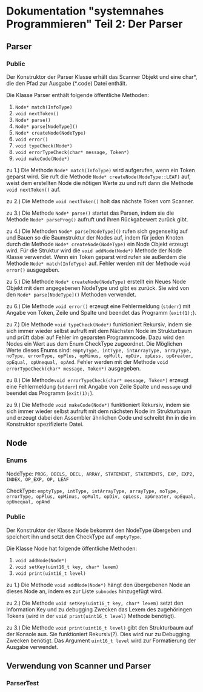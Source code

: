 Dokumentation "systemnahes Programmieren" Teil 2: Der Parser
==============================================================
Parser
------

### Public
Der Konstruktor der Parser Klasse erhält das Scanner Objekt und eine char\*, die den Pfad zur Ausgabe (\*.code) Datei enthält.

Die Klasse Parser enthält folgende öffentliche Methoden:

1.  `Node* match(InfoType)`
2.  `void nextToken()`
3.  `Node* parse()`
4.  `Node* parse[NodeType]()`
5.  `Node* createNode(NodeType)`
6.  `void error()`
7.  `void typeCheck(Node*)`
8.  `void errorTypeCheck(char* message, Token*)`
9.  `void makeCode(Node*)`

zu 1.) Die Methode `Node* match(InfoType)` wird aufgerufen, wenn ein Token geparst wird. Sie ruft die Methode `Node* createNode(NodeType::LEAF)` auf, weist dem erstellten Node die nötigen Werte zu und ruft dann die Methode `void nextToken()` auf.

zu 2.) Die Methode `void nextToken()` holt das nächste Token vom Scanner.

zu 3.) Die Methode `Node* parse()` startet das Parsen, indem sie die Methode `Node* parseProg()` aufruft und ihren Rückgabewert zurück gibt.

zu 4.) Die Methoden `Node* parse[NodeType]()` rufen sich gegenseitig auf und Bauen so die Baumstruktur der Nodes auf, indem für jeden Knoten durch die Methode `Node* createNode(NodeType)` ein Node Objekt erzeugt wird. Für die Struktur wird die `void addNode(Node*)` Methode der Node Klasse verwendet. Wenn ein Token geparst wird rufen sie außerdem die Methode `Node* match(InfoType)` auf. Fehler werden mit der Methode `void error()` ausgegeben.

zu 5.) Die Methode `Node* createNode(NodeType)` erstellt ein Neues Node Objekt mit dem angegebenen NodeType und gibt es zurück. Sie wird von den `Node* parse[NodeType]()` Methoden verwendet.

zu 6.) Die Methode `void error()` erzeugt eine Fehlermeldung (`stderr`) mit Angabe von Token, Zeile und Spalte und beendet das Programm (`exit(1);`).

zu 7.) Die Methode `void typeCheck(Node*)` funktioniert Rekursiv, indem sie sich immer wieder selbst aufruft mit dem Nächsten Node im Strukturbaum und prüft dabei auf Fehler im geparsten Programmcode. Dazu wird den Nodes ein Wert aus dem Enum CheckType zugeordnet. Die Möglichen Werte dieses Enums sind: `emptyType, intType, intArrayType, arrayType, noType, errorType, opPlus, opMinus, opMult, opDiv, opLess, opGreater, opEqual, opUnequal, opAnd`. Fehler werden mit der Methode `void errorTypeCheck(char* message, Token*)` ausgegeben.

zu 8.) Die Methode`void errorTypeCheck(char* message, Token*)` erzeugt eine Fehlermeldung (`stderr`) mit Angabe von Zeile Spalte und `message` und beendet das Programm (`exit(1);`).

zu 9.) Die Methode `void makeCode(Node*)` funktioniert Rekursiv, indem sie sich immer wieder selbst aufruft mit dem nächsten Node im Strukturbaum und erzeugt dabei den Assembler ähnlichen Code und schreibt ihn in die im Konstruktor spezifizierte Datei.

Node
------

### Enums

NodeType: `PROG, DECLS, DECL, ARRAY, STATEMENT, STATEMENTS, EXP, EXP2, INDEX, OP_EXP, OP, LEAF`

CheckType: `emptyType, intType, intArrayType, arrayType, noType, errorType, opPlus, opMinus, opMult, opDiv, opLess, opGreater, opEqual, opUnequal, opAnd`

### Public

Der Konstruktor der Klasse Node bekommt den NodeType übergeben und speichert ihn und setzt den CheckType auf `emptyType`.

Die Klasse Node hat folgende öffentliche Methoden:

1.  `void addNode(Node*)`
2.  `void setKey(uint16_t key, char* lexem)`
3.  `void print(uint16_t level)`

zu 1.) Die Methode `void addNode(Node*)` hängt den übergebenen Node an dieses Node an, indem es zur Liste `subnodes` hinzugefügt wird.

zu 2.) Die Methode `void setKey(uint16_t key, char* lexem)` setzt den Information Key und zu debugging Zwecken das Lexem des zugehöringen Tokens (wird in der `void print(uint16_t level)` Methode benötigt).

zu 3.) Die Methode `void print(uint16_t level)` gibt den Strukturbaum auf der Konsole aus. Sie funktioniert Rekursiv(?). Dies wird nur zu Debugging Zwecken benötigt. Das Argument `uint16_t level` wird zur Formatierung der Ausgabe verwendet.

Verwendung von Scanner und Parser
------

### ParserTest

